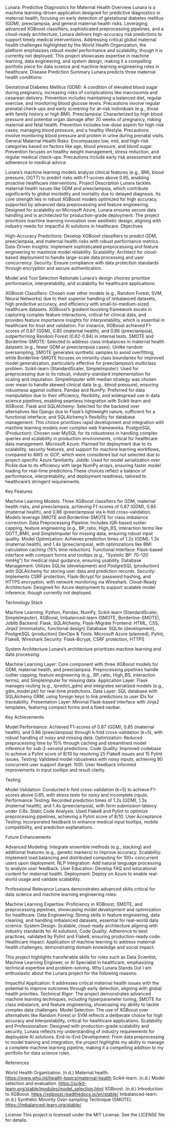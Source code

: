 Lunara: Predictive Diagnostics for Maternal Health
Overview
Lunara is a machine learning-driven application designed for predictive diagnostics in maternal health, focusing on early detection of gestational diabetes mellitus (GDM), preeclampsia, and general maternal health risks. Leveraging advanced XGBoost classifiers, sophisticated preprocessing pipelines, and a cloud-ready architecture, Lunara delivers high-accuracy risk predictions to support timely medical interventions. Addressing critical global maternal health challenges highlighted by the World Health Organization, the platform emphasizes robust model performance and scalability, though it is currently not deployed. This project showcases expertise in machine learning, data engineering, and system design, making it a compelling portfolio piece for data science and machine learning engineering roles in healthcare.
Disease Prediction Summary
Lunara predicts three maternal health conditions:

Gestational Diabetes Mellitus (GDM): A condition of elevated blood sugar during pregnancy, increasing risks of complications like macrosomia and cesarean delivery. Prevention includes maintaining a balanced diet, regular exercise, and monitoring blood glucose levels. Precautions involve regular prenatal check-ups and early screening for at-risk individuals (e.g., those with family history or high BMI).
Preeclampsia: Characterized by high blood pressure and potential organ damage after 20 weeks of pregnancy, risking maternal and fetal health. Prevention includes low-dose aspirin for high-risk cases, managing blood pressure, and a healthy lifestyle. Precautions involve monitoring blood pressure and protein in urine during prenatal visits.
General Maternal Health Risks: Encompasses low, mid, and high-risk categories based on factors like age, blood pressure, and blood sugar. Prevention focuses on healthy weight management, stress reduction, and regular medical check-ups. Precautions include early risk assessment and adherence to medical advice.

Lunara’s machine learning models analyze clinical features (e.g., BMI, blood pressure, OGTT) to predict risks with F1-scores above 0.85, enabling proactive healthcare interventions.
Project Description
Lunara tackles maternal health issues like GDM and preeclampsia, which contribute significantly to global morbidity and mortality due to delayed diagnosis. Its core strength lies in robust XGBoost models optimized for high accuracy, supported by advanced data preprocessing and feature engineering. Designed for scalability on Microsoft Azure, Lunara ensures secure data handling and is architected for production-grade deployment. The project prioritizes machine learning innovation over aesthetic design, aligning with industry needs for impactful AI solutions in healthcare.
Objectives

High-Accuracy Predictions: Develop XGBoost classifiers to predict GDM, preeclampsia, and maternal health risks with robust performance metrics.
Data-Driven Insights: Implement sophisticated preprocessing and feature engineering to maximize model reliability.
Scalability: Architect for cloud-based deployment to handle large-scale data processing and user concurrency.
Security: Ensure compliance with data protection standards through encryption and secure authentication.

Model and Tool Selection Rationale
Lunara’s design choices prioritize performance, interpretability, and scalability for healthcare applications:

XGBoost Classifiers: Chosen over other models (e.g., Random Forest, SVM, Neural Networks) due to their superior handling of imbalanced datasets, high predictive accuracy, and efficiency with small-to-medium-sized healthcare datasets. XGBoost’s gradient boosting framework excels in capturing complex feature interactions, critical for clinical data, and provides feature importance insights for interpretability, which is essential in healthcare for trust and validation. For instance, XGBoost achieved F1-scores of 0.87 (GDM), 0.85 (maternal health), and 0.86 (preeclampsia), outperforming Random Forest (0.82-0.84) in internal tests.
SMOTE and Borderline-SMOTE: Selected to address class imbalances in maternal health datasets (e.g., fewer GDM or preeclampsia cases). Unlike random oversampling, SMOTE generates synthetic samples to avoid overfitting, while Borderline-SMOTE focuses on minority class boundaries for improved model generalization, particularly effective for preeclampsia’s multiclass problem.
Scikit-learn (StandardScaler, SimpleImputer): Used for preprocessing due to its robust, industry-standard implementation for scaling and imputation. SimpleImputer with median strategy was chosen over mean to handle skewed clinical data (e.g., blood pressure), ensuring robustness against outliers.
Pandas and NumPy: Preferred for data manipulation due to their efficiency, flexibility, and widespread use in data science pipelines, enabling seamless integration with Scikit-learn and XGBoost.
Flask and SQLAlchemy: Selected for the backend over alternatives like Django due to Flask’s lightweight nature, sufficient for a functional interface, and SQLAlchemy’s flexibility for database management. This choice prioritizes rapid development and integration with machine learning models over complex web frameworks.
PostgreSQL (Production): Chosen over MySQL for its robustness in handling complex queries and scalability in production environments, critical for healthcare data management.
Microsoft Azure: Planned for deployment due to its scalability, security features, and support for machine learning workflows, compared to AWS or GCP, which were considered but not selected due to project-specific Azure familiarity.
Joblib: Used for model serialization over Pickle due to its efficiency with large NumPy arrays, ensuring faster model loading for real-time predictions.These choices reflect a balance of performance, interpretability, and deployment readiness, tailored to healthcare’s stringent requirements.

Key Features

Machine Learning Models: Three XGBoost classifiers for GDM, maternal health risks, and preeclampsia, achieving F1-scores of 0.87 (GDM), 0.85 (maternal health), and 0.86 (preeclampsia) via k-fold cross-validation. Models leverage SMOTE and Borderline-SMOTE for class imbalance correction.
Data Preprocessing Pipeline: Includes IQR-based outlier capping, feature engineering (e.g., BP_ratio, High_BS, interaction terms like OGTT_BMI), and SimpleImputer for missing data, ensuring robust input quality.
Model Optimization: Achieves prediction times of 1.2s (GDM), 1.3s (maternal health), and 1.4s (preeclampsia), with optimizations like BMI calculation caching (15% time reduction).
Functional Interface: Flask-based interface with compact forms and tooltips (e.g., "Systolic BP: 70-120 mmHg") for medical input guidance, ensuring usability.
Database Management: Utilizes SQLite (development) and PostgreSQL (production) with SQLAlchemy for storing user data and prediction records.
Security: Implements CSRF protection, Flask-Bcrypt for password hashing, and HTTPS encryption, with network monitoring via Wireshark.
Cloud-Ready Architecture: Designed for Azure deployment to support scalable model inference, though currently not deployed.

Technology Stack

Machine Learning: Python, Pandas, NumPy, Scikit-learn (StandardScaler, SimpleImputer), XGBoost, Imbalanced-learn (SMOTE, Borderline-SMOTE), Joblib
Backend: Flask, SQLAlchemy, Flask-Migrate
Frontend: HTML, CSS, Jinja2 (minimalistic, functional design)
Database: SQLite (development), PostgreSQL (production)
DevOps & Tools: Microsoft Azure (planned), Pylint, Flake8, Wireshark
Security: Flask-Bcrypt, CSRF protection, HTTPS

System Architecture
Lunara’s architecture prioritizes machine learning and data processing:

Machine Learning Layer: Core component with three XGBoost models for GDM, maternal health, and preeclampsia. Preprocessing pipelines handle outlier capping, feature engineering (e.g., BP_ratio, High_BS, interaction terms), and SimpleImputer for missing data.
Application Layer: Flask manages routing (e.g., /predict_gdm) and integrates serialized models (e.g., gdm_model.pkl) for real-time predictions.
Data Layer: SQL database with SQLAlchemy ORM, using foreign keys to link predictions to user IDs for traceability.
Presentation Layer: Minimal Flask-based interface with Jinja2 templates, featuring compact forms and a fixed navbar.

Key Achievements

Model Performance: Achieved F1-scores of 0.87 (GDM), 0.85 (maternal health), and 0.86 (preeclampsia) through k-fold cross-validation (k=5), with robust handling of noisy and missing data.
Optimization: Reduced preprocessing time by 15% through caching and streamlined model inference for sub-2-second predictions.
Code Quality: Improved codebase to achieve a Pylint score of 8/10 by resolving 25 Flake8 issues and 15 Pylint issues.
Testing: Validated model robustness with noisy inputs, achieving 80 concurrent user support (target: 100). User feedback informed improvements in input tooltips and result clarity.

Testing

Model Validation: Conducted k-fold cross-validation (k=5) to achieve F1-scores above 0.85, with stress tests for noisy and incomplete inputs.
Performance Testing: Recorded prediction times of 1.2s (GDM), 1.3s (maternal health), and 1.4s (preeclampsia), with form submission latency under 0.8s.
Static Code Analysis: Used Flake8 and Pylint to optimize preprocessing pipelines, achieving a Pylint score of 8/10.
User Acceptance Testing: Incorporated feedback to enhance medical input tooltips, mobile compatibility, and prediction explanations.

Future Enhancements

Advanced Modeling: Integrate ensemble methods (e.g., stacking) and additional features (e.g., genetic markers) to improve accuracy.
Scalability: Implement load balancing and distributed computing for 100+ concurrent users upon deployment.
NLP Integration: Add natural language processing to analyze user feedback.
User Education: Develop FAQ and educational content for maternal health.
Deployment: Deploy on Azure to enable real-world usage and validate scalability.

Professional Relevance
Lunara demonstrates advanced skills critical for data science and machine learning engineering roles:

Machine Learning Expertise: Proficiency in XGBoost, SMOTE, and preprocessing pipelines, showcasing model development and optimization for healthcare.
Data Engineering: Strong skills in feature engineering, data cleaning, and handling imbalanced datasets, essential for real-world data science.
System Design: Scalable, cloud-ready architecture aligning with industry standards for AI solutions.
Code Quality: Adherence to best practices, validated by Pylint and Flake8, ensuring production-ready code.
Healthcare Impact: Application of machine learning to address maternal health challenges, demonstrating domain knowledge and social impact.

This project highlights transferable skills for roles such as Data Scientist, Machine Learning Engineer, or AI Specialist in healthcare, emphasizing technical expertise and problem-solving.
Why Lunara Stands Out
I am enthusiastic about the Lunara project for the following reasons:

Impactful Application: It addresses critical maternal health issues with the potential to improve outcomes through early detection, aligning with global health priorities.
Technical Rigor: The project demonstrates advanced machine learning techniques, including hyperparameter tuning, SMOTE for class imbalance, and feature engineering, showcasing my ability to tackle complex data challenges.
Model Selection: The use of XGBoost over alternatives like Random Forest or SVM reflects a deliberate choice for high accuracy and interpretability, critical for healthcare applications.
Scalability and Professionalism: Designed with production-grade scalability and security, Lunara reflects my understanding of industry requirements for deployable AI solutions.
End-to-End Development: From data preprocessing to model training and integration, the project highlights my ability to manage a complete machine learning pipeline, making it a compelling addition to my portfolio for data science roles.

References

World Health Organization. (n.d.) Maternal health. https://www.who.int/health-topics/maternal-health
Scikit-learn. (n.d.) Model selection and evaluation. https://scikit-learn.org/stable/modules/model_selection.html
XGBoost. (n.d.) Introduction to XGBoost. https://xgboost.readthedocs.io/en/stable/
Imbalanced-learn. (n.d.) Synthetic Minority Over-sampling Technique (SMOTE). https://imbalanced-learn.org/stable/

License
This project is licensed under the MIT License. See the LICENSE file for details.